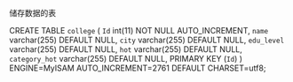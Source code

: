 储存数据的表

CREATE TABLE `college` (
  `Id` int(11) NOT NULL AUTO_INCREMENT,
  `name` varchar(255) DEFAULT NULL,
  `city` varchar(255) DEFAULT NULL,
  `edu_level` varchar(255) DEFAULT NULL,
  `hot` varchar(255) DEFAULT NULL,
  `category_hot` varchar(255) DEFAULT NULL,
  PRIMARY KEY (`Id`)
) ENGINE=MyISAM AUTO_INCREMENT=2761 DEFAULT CHARSET=utf8;
